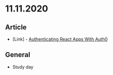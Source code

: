 # 11.11.2020

## Article

- \[Link\] - [Authenticating React Apps With Auth0](https://www.smashingmagazine.com/2020/11/authenticating-react-apps-auth0/)

## General

- Study day
